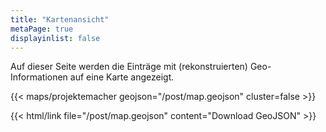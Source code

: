 ```yaml
---
title: "Kartenansicht"
metaPage: true
displayinlist: false
---
```


Auf dieser Seite werden die Einträge mit (rekonstruierten) Geo-Informationen auf eine Karte angezeigt.

{{< maps/projektemacher geojson="/post/map.geojson" cluster=false >}}

{{< html/link file="/post/map.geojson" content="Download GeoJSON" >}}
